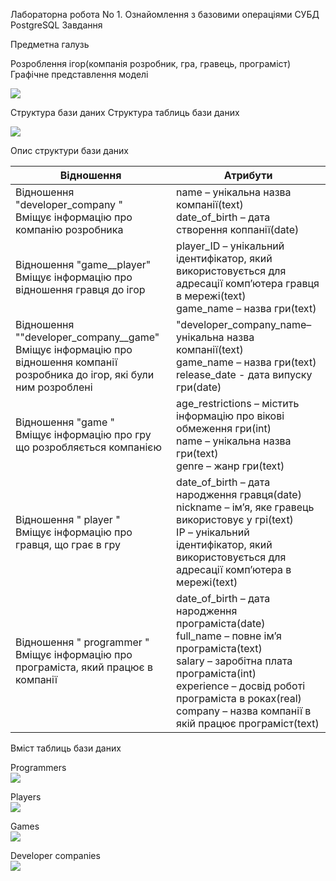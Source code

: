﻿Лабораторна робота No 1. Ознайомлення з базовими операціями СУБД PostgreSQL
Завдання

Предметна галузь

Розроблення ігор(компанія розробник, гра, гравець, програміст)
Графічне представлення моделі

![](https://github.com/DanyaPes/db/blob/master/sem5/lab1/diagram.png)

Структура бази даних
Структура таблиць бази даних

![](https://github.com/DanyaPes/db/blob/master/sem5/lab1/database.png)

Опис структури бази даних


| Відношення  | Атрибути  |
|-------------|-----------|
|   Відношення "developer_company " <br> Вміщує інформацію про компанію розробника|   name – унікальна назва компанії(text)<br>date_of_birth – дата створення коппанії(date)|
|   Відношення "game__player" <br> Вміщує інформацію про відношення гравця до ігор|   player_ID – унікальний ідентифікатор, який використовується для адресації комп’ютера гравця в мережі(text)<br>game_name – назва гри(text)|
|   Відношення ""developer_company__game" <br> Вміщує інформацію про відношення компанії розробника до ігор, які були ним розроблені|   "developer_company_name– унікальна назва компанії(text)<br>game_name – назва гри(text)<br>release_date - дата випуску гри(date)|
|  Відношення "game "<br>Вміщує інформацію про гру що розробляється компанією |  age_restrictions – містить інформацію про вікові обмеження гри(int) <br>name – унікальна назва гри(text) <br>genre – жанр гри(text)|
| Відношення " player " <br>Вміщує інформацію про гравця, що грає в гру |  date_of_birth – дата народження гравця(date)<br>nickname – ім’я, яке гравець використовує у грі(text)<br> IP – унікальний ідентифікатор, який використовується для адресації комп’ютера в мережі(text)|
|  Відношення " programmer "<br>Вміщує інформацію про програміста, який працює в компанії  |  date_of_birth – дата народження програміста(date) <br>full_name – повне ім’я програміста(text) <br>salary – заробітна плата програміста(int) <br>experience – досвід роботі програміста в роках(real) <br>company – назва компанії в якій працює програміст(text)|

Вміст таблиць бази даних


Programmers<br>
![](https://github.com/DanyaPes/db/blob/master/sem5/lab1/table___programmer.png)

Players<br>
![](https://github.com/DanyaPes/db/blob/master/sem5/lab1/table___player.png)

Games<br>
![](https://github.com/DanyaPes/db/blob/master/sem5/lab1/table___game.png)

Developer companies<br>
![](https://github.com/DanyaPes/db/blob/master/sem5/lab1/table___developer_company.png)
